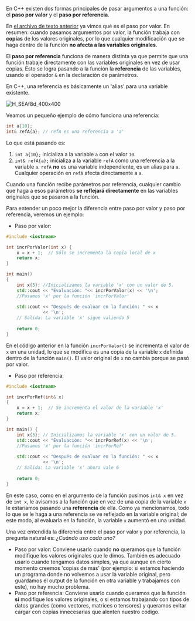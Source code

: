 En C++ existen dos formas principales de pasar argumentos a una función: el **paso por valor** y el **paso por referencia**.

En [el archivo de texto anterior](2.0_Intro_a_parámetros_de_funciones_y_argumentos.md) ya vimos qué es el paso por valor. En resumen: cuando pasamos argumentos por valor, la función trabaja con **copias** de los valores originales, por lo que cualquier modificación que se haga dentro de la función **no afecta a las variables originales**.

El **paso por referencia** funciona de manera distinta ya que permite que una función trabaje directamente con las variables originales en vez de usar copias. Esto se logra pasando a la función la **referencia** de las variables, usando el operador `&` en la declaración de parámetros.

En C++, una referencia es básicamente un 'alias' para una variable existente. 

![H_SEAf8d_400x400](https://github.com/user-attachments/assets/400c2500-a62d-45a6-bec3-357ccca85160)

Veamos un pequeño ejemplo de cómo funciona una referencia:
```c++
int a{10};
int& refA{a}; // refA es una referencia a 'a'
```
Lo que está pasando es:
1. `int a{10};` inicializa a la variable `a` con el valor `10`. 
2. `int& refA{a};` inicializa a la variable `refA` como una referencia a la variable `a`. `refA` **no** es una variable independiente, es un alias para `a`. Cualquier operación en `refA` afecta directamente a `a`.

Cuando una función recibe parámetros por referencia, cualquier cambio que haga a esos parámetros **se reflejará directamente** en las variables originales que se pasaron a la función.

Para entender un poco mejor la diferencia entre paso por valor y paso por referencia, veremos un ejemplo:

* Paso por valor:
```c++
#include <iostream>

int incrPorValor(int x) {
    x = x + 1;  // Sólo se incrementa la copia local de x
    return x;
}

int main() 
{
    int x{5}; //Inicializamos la variable 'x' con un valor de 5.
    std::cout << "Evaluación: "<< incrPorValor(x) << '\n'; 
    //Pasamos 'x' por la función 'incrPorValor'
    
    std::cout << "Después de evaluar en la función: " << x 
              << '\n';
    // Salida: La variable 'x' sigue valiendo 5
    
    return 0;
}
```
En el código anterior en la función `incrPorValor()` se incrementa el valor de `x` en una unidad, lo que se modifica es una copia de la variable `x` definida dentro de la función `main()`. El valor original de `x` no cambia porque se pasó por valor.

* Paso por referencia:
```c++
#include <iostream>

int incrPorRef(int& x) 
{
    x = x + 1;  // Se incrementa el valor de la variable 'x'
    return x;
}

int main() {
    int x{5}; // Inicializamos la variable 'x' con un valor de 5.
    std::cout << "Evaluación: "<< incrPorRef(x) << '\n'; 
    //Pasamos 'x' por la función 'incrPorRef'
    
    std::cout << "Después de evaluar en la función: " << x 
              << '\n';
    // Salida: La variable 'x' ahora vale 6
    
    return 0;
}
```
En este caso, como en el argumento de la función pusimos `int& x` en vez de `int x`, le avisamos a la función que en vez de una copia de la variable `x` le estaríamos pasando una **referencia** de ella. Como ya mencionamos, todo lo que se le haga a una referencia se ve reflejado en la variable original; de este modo, al evaluarla en la función, la variable `x` aumentó en una unidad.

Una vez entendida la diferencia entre el paso por valor y por referencia, la pregunta natural es: *¿Cuándo uso cada uno?*

* Paso por valor: Conviene usarlo cuando **no** queramos que la función modifique los valores originales que le dimos. También es adecuado usarlo cuando tengamos datos simples, ya que aunque en cierto momento creemos 'copias de más' (por ejemplo: si estamos haciendo un programa donde no volvemos a usar la variable original, pero guardamos el output de la función en otra variable y trabajamos con este), no hay mucho problema.
* Paso por referencia: Conviene usarlo cuando queramos que la función **sí** modifique los valores originales, o si estamos trabajando con tipos de datos grandes (como vectores, matrices o tensores) y queramos evitar cargar con copias innecesarias que alenten nuestro código.
